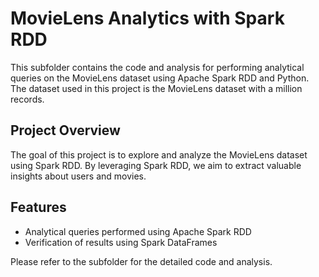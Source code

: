 # MovieLens Analytics with Spark RDD

This subfolder contains the code and analysis for performing analytical queries on the MovieLens dataset using Apache Spark RDD and Python. The dataset used in this project is the MovieLens dataset with a million records.

## Project Overview
The goal of this project is to explore and analyze the MovieLens dataset using Spark RDD. By leveraging Spark RDD, we aim to extract valuable insights about users and movies.

## Features
- Analytical queries performed using Apache Spark RDD
- Verification of results using Spark DataFrames

Please refer to the subfolder for the detailed code and analysis.

